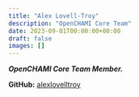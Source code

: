 ```yaml
---
title: "Alex Lovell-Troy"
description: "OpenCHAMI Core Team"
date: 2023-09-01T00:00:00+00:00
draft: false
images: []
---
```


*__OpenCHAMI Core Team Member.__*

__GitHub:__ [alexlovelltroy](https://github.com/alexlovelltroy)
